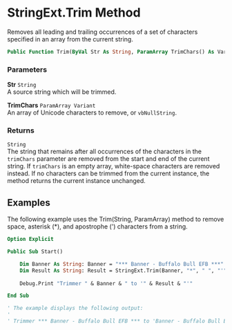 # StringExt.Trim Method

Removes all leading and trailing occurrences of a set of characters specified in an array from the current string.

```vb
Public Function Trim(ByVal Str As String, ParamArray TrimChars() As Variant) As String
```

### Parameters

**Str** `String` <br>
A source string which will be trimmed.

**TrimChars** `ParamArray Variant` <br>
An array of Unicode characters to remove, or `vbNullString`.

### Returns

`String` <br>
The string that remains after all occurrences of the characters in the `trimChars` parameter are removed from the start and end of the current string. If `trimChars` is an empty array, white-space characters are removed instead. If no characters can be trimmed from the current instance, the method returns the current instance unchanged.

## Examples

The following example uses the Trim(String, ParamArray) method to remove space, asterisk (*), and apostrophe (') characters from a string.

```vb
Option Explicit

Public Sub Start()

    Dim Banner As String: Banner = "*** Banner - Buffalo Bull EFB ***"
    Dim Result As String: Result = StringExt.Trim(Banner, "*", " ", "'")
    
    Debug.Print "Trimmer " & Banner & " to '" & Result & "'"

End Sub

' The example displays the following output:
'
' Trimmer *** Banner - Buffalo Bull EFB *** to 'Banner - Buffalo Bull EFB'
```

